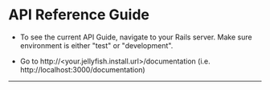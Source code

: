 API Reference Guide
===================

* To see the current API Guide, navigate to your Rails server. Make sure environment is either "test" or "development".

* Go to http://<your.jellyfish.install.url>/documentation (i.e. http://localhost:3000/documentation)

-----